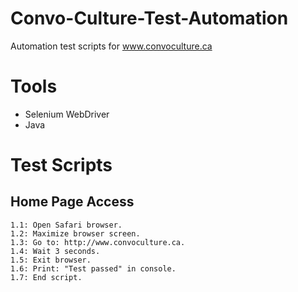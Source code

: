 # Convo-Culture-Test-Automation
Automation test scripts for www.convoculture.ca

# Tools
- Selenium WebDriver
- Java

# Test Scripts
## Home Page Access
    1.1: Open Safari browser.
    1.2: Maximize browser screen.
    1.3: Go to: http://www.convoculture.ca.
    1.4: Wait 3 seconds.
    1.5: Exit browser.
    1.6: Print: "Test passed" in console.
    1.7: End script.
